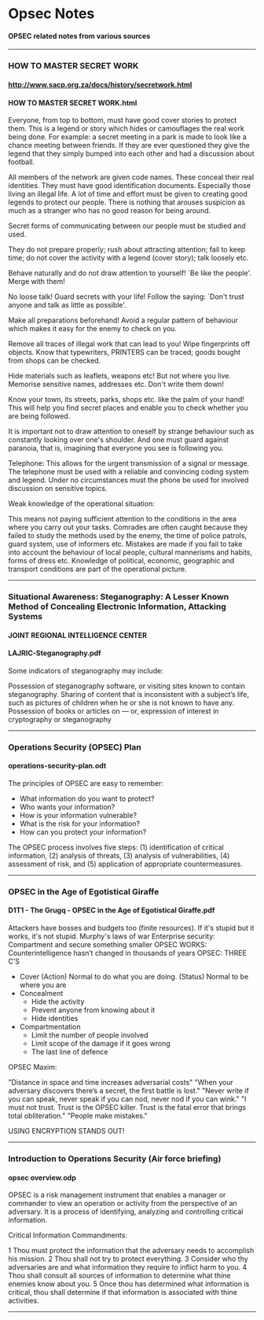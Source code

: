 # Opsec Notes
#### OPSEC related notes from various sources
---

### HOW TO MASTER SECRET WORK
#### http://www.sacp.org.za/docs/history/secretwork.html
#### HOW TO MASTER SECRET WORK.html

Everyone, from top to bottom, must have good cover stories to protect them. This is a legend or story which hides or camouflages the real work being done. For example: a secret meeting in a park is made to look like a chance meeting between friends. If they are ever questioned they give the legend that they simply bumped into each other and had a discussion about football.

All members of the network are given code names. These conceal their real identities. They must have good identification documents. Especially those living an illegal life. A lot of time and effort must be given to creating good legends to protect our people. There is nothing that arouses suspicion as much as a stranger who has no good reason for being around.

Secret forms of communicating between our people must be studied and used.

They do not prepare properly; rush about attracting attention; fail to keep time; do not cover the activity with a legend (cover story); talk loosely etc. 

Behave naturally and do not draw attention to yourself! `Be like the people'. Merge with them!

No loose talk! Guard secrets with your life! Follow the saying: `Don't trust anyone and talk as little as possible'.

Make all preparations beforehand! Avoid a regular pattern of behaviour which makes it easy for the enemy to check on you.

Remove all traces of illegal work that can lead to you! Wipe fingerprints off objects. Know that typewriters, PRINTERS can be traced; goods bought from shops can be checked.

Hide materials such as leaflets, weapons etc! But not where you live. Memorise sensitive names, addresses etc. Don't write them down!

Know your town, its streets, parks, shops etc. like the palm of your hand! This will help you find secret places and enable you to check whether you are being followed.

It is important not to draw attention to oneself by strange behaviour such as constantly looking over one's shoulder. And one must guard against paranoia, that is, imagining that everyone you see is following you.

Telephone: This allows for the urgent transmission of a signal or message. The telephone must be used with a reliable and convincing coding system and legend. Under no circumstances must the phone be used for involved discussion on sensitive topics.

Weak knowledge of the operational situation:

This means not paying sufficient attention to the conditions in the area where you carry out your tasks. Comrades are often caught because they failed to study the methods used by the enemy, the time of police patrols, guard system, use of informers etc. Mistakes are made if you fail to take into account the behaviour of local people, cultural mannerisms and habits, forms of dress etc. Knowledge of political, economic, geographic and transport conditions are part of the operational picture.

---

### Situational Awareness: Steganography: A Lesser Known Method of Concealing Electronic Information, Attacking Systems
#### JOINT REGIONAL INTELLIGENCE CENTER
#### LAJRIC-Steganography.pdf

Some indicators of steganography may include:

Possession of steganography software, or visiting sites known to contain steganography.
Sharing of content that is inconsistent with a subject’s life, such as pictures of children when he or she is not known to have any.
Possession of books or articles on — or, expression of interest in cryptography or steganography

---

### Operations Security (OPSEC) Plan
#### operations-security-plan.odt

The principles of OPSEC are easy to remember:

 * What information do you want to protect? 
 * Who wants your information? 
 * How is your information vulnerable? 
 * What is the risk for your information? 
 * How can you protect your information? 

The OPSEC process involves five steps:
(1) identification of critical information, (2) analysis of threats, (3) analysis of vulnerabilities, (4) assessment of risk, and (5) application of appropriate countermeasures.

---

### OPSEC in the Age of Egotistical Giraffe
#### D1T1 - The Grugq - OPSEC in the Age of Egotistical Giraffe.pdf

Attackers have bosses and budgets too (finite resources).
If it's stupid but it works, it's not stupid. Murphy's laws of war 
Enterprise security: Compartment and secure something smaller
OPSEC WORKS: Counterintelligence hasn’t changed in thousands of years
OPSEC: THREE C’S
 * Cover
   (Action) Normal to do what you are doing.
   (Status) Normal to be where you are
 * Concealment
   - Hide the activity	
   - Prevent anyone from knowing about it	
   - Hide identities
 * Compartmentation
   - Limit the number of people involved
   - Limit scope of the damage if it goes wrong
   - The last line of defence

OPSEC Maxim:

"Distance in space and time increases adversarial costs"
"When your adversary discovers there’s a secret, the first battle is lost."
"Never write if you can speak, never speak if you can nod, never nod if you can wink."
"I must not trust. Trust is the OPSEC killer. Trust is the fatal error that brings total obliteration."
"People make mistakes."

USING ENCRYPTION STANDS OUT!

---


### Introduction to Operations Security (Air force briefing)
#### opsec overview.odp

OPSEC is a risk management instrument that enables a manager or commander to view an operation or activity from the perspective of an adversary. It is a process of identifying, analyzing and controlling critical information.

Critical Information Commandments:

  1 Thou must protect the information that the adversary needs to accomplish his mission.
  2 Thou shall not try to protect everything.
  3 Consider who thy adversaries are and what information they require to inflict harm to you.
  4 Thou shall consult all sources of information to determine what thine enemies know about you.
  5 Once thou has determined what information is critical, thou shall determine if that information is associated with thine activities.
  
---
